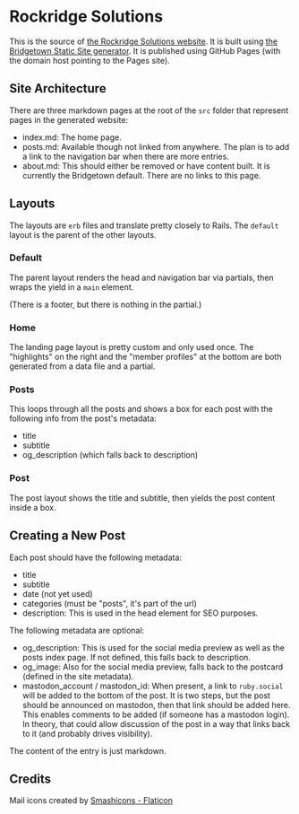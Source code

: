 # Rockridge Solutions

This is the source of [the Rockridge Solutions website](https://rockridgesolutions.com/). It is built using
[the Bridgetown Static Site generator](https://www.bridgetownrb.com/docs/). It is published using GitHub
Pages (with the domain host pointing to the Pages site).

## Site Architecture

There are three markdown pages at the root of the `src` folder that represent pages in the generated website:
- index.md: The home page.
- posts.md: Available though not linked from anywhere. The plan is to add a link to the navigation bar when there
            are more entries.
- about.md: This should either be removed or have content built. It is currently the Bridgetown default. There are
            no links to this page.

## Layouts

The layouts are `erb` files and translate pretty closely to Rails. The `default` layout is the parent of the other
layouts.

### Default

The parent layout renders the head and navigation bar via partials, then wraps the yield in a `main` element.

(There is a footer, but there is nothing in the partial.)

### Home

The landing page layout is pretty custom and only used once. The "highlights" on the right and the "member profiles" at the bottom are both generated from a data file and a partial.

### Posts

This loops through all the posts and shows a box for each post with the following info from the post's metadata:
- title
- subtitle
- og_description (which falls back to description)

### Post

The post layout shows the title and subtitle, then yields the post content inside a box.

## Creating a New Post

Each post should have the following metadata:
- title
- subtitle
- date (not yet used)
- categories (must be "posts", it's part of the url)
- description: This is used in the head element for SEO purposes.

The following metadata are optional:
- og_description: This is used for the social media preview as well as the posts index page. If not
  defined, this falls back to description.
- og_image: Also for the social media preview, falls back to the postcard (defined in the site metadata).
- mastodon_account / mastodon_id: When present, a link to `ruby.social` will be added to the bottom of the post. It is
  two steps, but the post should be announced on mastodon, then that link should be added here. This enables
  comments to be added (if someone has a mastodon login). In theory, that could allow discussion of the post
  in a way that links back to it (and probably drives visibility).

The content of the entry is just markdown.


## Credits

Mail icons created by [Smashicons - Flaticon](https://www.flaticon.com/free-icons/mail)
